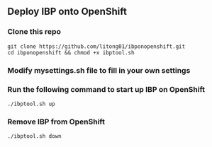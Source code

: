 ## Deploy IBP onto OpenShift

### Clone this repo

```
git clone https://github.com/litong01/ibponopenshift.git
cd ibponopenshift && chmod +x ibptool.sh 
```

### Modify mysettings.sh file to fill in your own settings

### Run the following command to start up IBP on OpenShift

```
./ibptool.sh up
```

### Remove IBP from OpenShift
```
./ibptool.sh down
```
